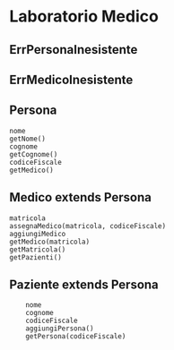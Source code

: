 # Laboratorio Medico	

## ErrPersonaInesistente	

## ErrMedicoInesistente


## Persona		
	nome	
	getNome()			
	cognome
	getCognome()			
	codiceFiscale	
	getMedico()			

## Medico extends Persona	
	matricola				
	assegnaMedico(matricola, codiceFiscale)	
	aggiungiMedico				
	getMedico(matricola)				
	getMatricola() 				
	getPazienti()				
					

## Paziente extends Persona				
		nome			
		cognome			
		codiceFiscale			
		aggiungiPersona()			
		getPersona(codiceFiscale)			